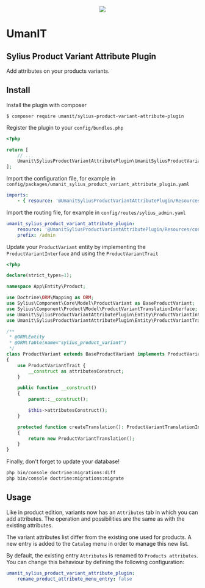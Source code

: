 <p align="center">
    <a href="https://sylius.com" target="_blank">
        <img src="https://demo.sylius.com/assets/shop/img/logo.png" />
    </a>
</p>

# UmanIT

## Sylius Product Variant Attribute Plugin

Add attributes on your products variants.

## Install

Install the plugin with composer

`$ composer require umanit/sylius-product-variant-attribute-plugin`

Register the plugin to your `config/bundles.php`

```php
<?php

return [
    // ...
    Umanit\SyliusProductVariantAttributePlugin\UmanitSyliusProductVariantAttributePlugin::class => ['all' => true],
];
```

Import the configuration file, for example in `config/packages/umanit_sylius_product_variant_attribute_plugin.yaml`

```yaml
imports:
    - { resource: '@UmanitSyliusProductVariantAttributePlugin/Resources/config/config.yaml' }
```

Import the routing file, for example in `config/routes/sylius_admin.yaml`

```yaml
umanit_sylius_product_variant_attribute_plugin:
    resource: '@UmanitSyliusProductVariantAttributePlugin/Resources/config/admin_routing.yaml'
    prefix: /admin
```

Update your `ProductVariant` entity by implementing the `ProductVariantInterface` and using the `ProductVariantTrait`

```php
<?php

declare(strict_types=1);

namespace App\Entity\Product;

use Doctrine\ORM\Mapping as ORM;
use Sylius\Component\Core\Model\ProductVariant as BaseProductVariant;
use Sylius\Component\Product\Model\ProductVariantTranslationInterface;
use Umanit\SyliusProductVariantAttributePlugin\Entity\ProductVariantInterface;
use Umanit\SyliusProductVariantAttributePlugin\Entity\ProductVariantTrait;

/**
 * @ORM\Entity
 * @ORM\Table(name="sylius_product_variant")
 */
class ProductVariant extends BaseProductVariant implements ProductVariantInterface
{
    use ProductVariantTrait {
        __construct as attributesConstruct;
    }

    public function __construct()
    {
        parent::__construct();

        $this->attributesConstruct();
    }

    protected function createTranslation(): ProductVariantTranslationInterface
    {
        return new ProductVariantTranslation();
    }
}
```

Finally, don't forget to update your database!

```bash
php bin/console doctrine:migrations:diff
php bin/console doctrine:migrations:migrate
```

## Usage

Like in product edition, variants now has an `Attributes` tab in which you can add attributes. The operation and
possibilities are the same as with the existing attributes.

The variant attributes list differ from the existing one used for products. A new entry is added to the `Catalog` menu
in order to manage this new list.

By default, the existing entry `Attributes` is renamed to `Products attributes`. You can change this behaviour by
defining the following configuration:

```yaml
umanit_sylius_product_variant_attribute_plugin:
    rename_product_attribute_menu_entry: false
```
